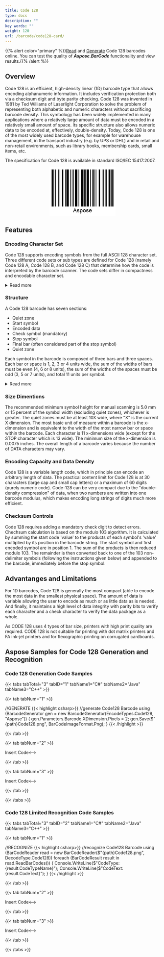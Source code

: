 ```yaml
---
title: Code 128
type: docs
description: ""
key words: ""
weight: 120
url: /barcode/code128-card/
---
```

{{% alert color="primary" %}}[Read](https://products.aspose.app/barcode/recognize/code128) and [Generate](https://products.aspose.app/barcode/generate/code128) Code 128 barcodes online. You can test the quality of ***Aspose.BarCode*** functionality and view results.{{% /alert %}}

## **Overview**
Code 128 is an efficient, high-density linear (1D) barcode type that allows encoding alphanumeric information. It includes verification protection both via a checksum digit and byte parity checking. Code 128 was invented in 1981 by Ted Williams of Laserlight Corporation to solve the problem of representing both alphabetic and numeric characters without sacrificing barcode density. This symbology has been widely implemented in many applications where a relatively large amount of data must be encoded in a relatively small amount of space. Its specific structure also allows numeric data to be encoded at, effectively, double-density. Today, Code 128 is one of the most widely used barcode types, for example for warehouse management, in the transport industry (e.g. by UPS or DHL) and in retail and non-retail environments, such as library books, membership cards, small items, etc.  
  
The specification for Code 128 is available in standard ISO/IEC 15417:2007.


<p align="center"><img src="code128.png"></p>

## **Features**
  
### **Encoding Character Set**
Code 128 supports encoding symbols from the full ASCII 128 character set.
Three different code sets or sub types are defined for Code 128 (namely Code 128 A, Code 128 B, and Code 128 C) that determine how the code is interpreted by the barcode scanner. The code sets differ in compactness and encodable character set.

<details> 
<summary>Read more</summary>

Code 128 A: all numeric values (0-9), uppercase alphabetic characters (A-Z), punctuation marks, seven special characters, and "control" characters (ASCII values 00 through 95)
Code 128 B: all numeric values (0-9), uppercase and lowercase alphabetic characters (A-Z, a-z), punctuation marks, and seven special characters (ASCII values 32 through 127)
Code 128 C: all numeric digit pairs from 00 through 99 and three special characters. This code set is numeric-only, but any one character actually represents two digits

The code set to use is indicated to the scanner by the start symbol or start character. Also available are various mode switching or shift characters to switch from one set to another within a barcode symbol. Usually the sub type selection and switching within a symbol is handled by the barcode software that creates the code.
  
</details>

### **Structure**
A Code 128 barcode has seven sections:

- Quiet zone
- Start symbol
- Encoded data
- Check symbol (mandatory)
- Stop symbol
- Final bar (often considered part of the stop symbol)
- Quiet zone

Each symbol in the barcode is composed of three bars and three spaces. Each bar or space is 1, 2, 3 or 4 units wide, the sum of the widths of bars must be even (4, 6 or 8 units), the sum of the widths of the spaces must be odd (3, 5 or 7 units), and total 11 units per symbol.

<details>  
<summary>Read more</summary>

For instance, encoding the ASCII character "0" can be viewed as 10011101100, where 1 corresponds to a bar and 0 to a space. A single 1 would be the thinnest line in the bar code. Three 1's in sequence (111) indicates a bar three times as thick as a single 1 bar.

There are 108 possible 11-unit wide symbols, and the code uses all possible symbols. Two of the symbols are used for stop (end-of-barcode) indication, stop and reverse stop. The two stop symbols are special because they are always followed by a 2-unit bar, forming a 13-unit long stop pattern. Reading the stop pattern left to right is the stop symbol (followed by a 2-unit bar), and reading the stop pattern right to left is the reverse stop symbol (followed by a 2-unit bar).
  
</details>

### **Size Dimentions**
The recommended minimum symbol height for manual scanning is 5.0 mm or 15 percent of the symbol width (excluding quiet zones), whichever is greater. The quiet zones must be at least 10X wide, where "X" is the current X dimension. The most basic unit of measure within a barcode is the x-dimension and is equivalent to the width of the most narrow bar or space within the barcode.  Each character is 11 x-dimensions wide (except for the STOP character which is 13 wide).  The minimum size of the x-dimension is 0.0075 inches.  The overall length of a barcode varies because the number of DATA characters may vary.

### **Encoding Capacity and Data Density**
Code 128 is a variable length code, which in principle can encode an arbitrary length of data. The practical content limit for Code 128 is at 30 characters (large cap and small cap letters) or a maximum of 60 digits (purely numeric code). Code-128 can be very compact due to the "double-density compression" of data, when two numbers are written into one barcode modulus, which makes encoding long strings of digits much more efficient.

### **Checksum Controls**
Code 128 requires adding a mandatory check digit to detect errors. Chechsum calculation is based on the modulo 103 algorithm. It is calculated by summing the start code 'value' to the products of each symbol's 'value' multiplied by its position in the barcode string. The start symbol and first encoded symbol are in position 1. The sum of the products is then reduced modulo 103. The remainder is then converted back to one of the 103 non-delimiter symbols (following the instructions given below) and appended to the barcode, immediately before the stop symbol.


## **Advantanges and Limitations**
For 1D barcodes, Code 128 is generally the most compact (able to encode the most data in the smallest physical space).  The amount of data is variable allowing the user to encode as much or as little data as is needed.  And finally, it maintains a high level of data integrity with parity bits to verify each character and a check character to verify the data package as a whole.

As CODE 128 uses 4 types of bar size, printers with high print quality are required. CODE 128 is not suitable for printing with dot matrix printers and FA ink-jet printers and for flexographic printing on corrugated cardboards. 

## **Aspose Samples for Code 128 Generation and Recognition**
### **Code 128 Generation Code Samples**

{{< tabs tabTotal="3" tabID="1" tabName1="C#" tabName2="Java" tabName3="C++" >}}

{{< tab tabNum="1" >}}

//GENERATE
{{< highlight csharp>}}
//generate Code128 Barcode
using (BarcodeGenerator gen = new BarcodeGenerator(EncodeTypes.Code128, "Aspose"))
{
    gen.Parameters.Barcode.XDimension.Pixels = 2;
    gen.Save($"{path}Code128.png", BarCodeImageFormat.Png);
}
{{< /highlight >}} 

{{< /tab >}}

{{< tab tabNum="2" >}}

<!-->Insert Code<-->

{{< /tab >}}

{{< tab tabNum="3" >}}

<!-->Insert Code<-->

{{< /tab >}}

{{< /tabs >}}

### **Code 128 Limited Recognition Code Samples**

{{< tabs tabTotal="3" tabID="2" tabName1="C#" tabName2="Java" tabName3="C++" >}}

{{< tab tabNum="1" >}}

//RECOGNIZE
{{< highlight csharp>}}
//recognize Code128 Barcode
using (BarCodeReader read = new BarCodeReader($"{path}Code128.png", DecodeType.Code128))
    foreach (BarCodeResult result in read.ReadBarCodes())
    {
        Console.WriteLine($"CodeType:{result.CodeTypeName}");
        Console.WriteLine($"CodeText:{result.CodeText}");
    }
{{< /highlight >}} 

{{< /tab >}}

{{< tab tabNum="2" >}}

<!-->Insert Code<-->

{{< /tab >}}

{{< tab tabNum="3" >}}

<!-->Insert Code<-->

{{< /tab >}}

{{< /tabs >}}
